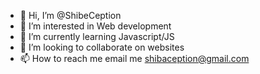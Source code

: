 - 👋 Hi, I’m @ShibeCeption
- 👀 I’m interested in Web development
- 🌱 I’m currently learning Javascript/JS
- 💞️ I’m looking to collaborate on websites
- 📫 How to reach me email me shibaception@gmail.com

<!---
ShibeCeption/ShibeCeption is a ✨ special ✨ repository because its `README.md` (this file) appears on your GitHub profile.
You can click the Preview link to take a look at your changes.
--->
